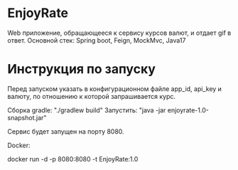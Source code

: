 # EnjoyRate
Web приложение, обращающееся к сервису курсов валют, и отдает gif в ответ.
Основной стек: Spring boot, Feign, MockMvc, Java17


# Инструкция по запуску
Перед запуском указать в конфигурационном файле app_id, api_key и валюту, по отношению к которой запрашивается курс.

Сборка gradle: "./gradlew build"
Запустить: "java -jar enjoyrate-1.0-snapshot.jar"

Сервис будет запущен на порту 8080.

Docker:

docker run -d -p 8080:8080 -t EnjoyRate:1.0

